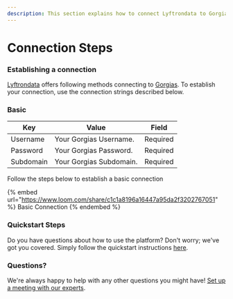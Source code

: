 ```yaml
---
description: This section explains how to connect Lyftrondata to Gorgias.
---
```


# Connection Steps

### Establishing a connection

[Lyftrondata](https://www.lyftrondata.com) offers following methods connecting to [Gorgias](https://www.lyftrondata.com/integration/sales-analytics/gorgias/). To establish your connection, use the connection strings described below.

### Basic

| Key       | Value                   | Field    |
| --------- | ----------------------- | -------- |
| Username  | Your Gorgias Username.  | Required |
| Password  | Your Gorgias Password.  | Required |
| Subdomain | Your Gorgias Subdomain. | Required |

Follow the steps below to establish a basic connection

{% embed url="https://www.loom.com/share/c1c1a8196a16447a95da2f3202767051" %}
Basic Connection
{% endembed %}

### Quickstart Steps

Do you have questions about how to use the platform? Don't worry; we've got you covered. Simply follow the quickstart instructions [here](./).

### Questions? <a href="#questions" id="questions"></a>

We're always happy to help with any other questions you might have! [Set up a meeting with our experts](https://www.lyftrondata.com/book-a-meeting/).
